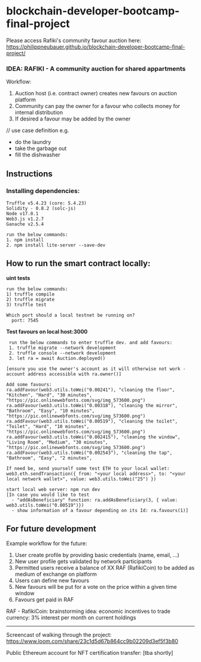 # blockchain-developer-bootcamp-final-project

Please access Rafiki's community favour auction here: https://philippneubauer.github.io/blockchain-developer-bootcamp-final-project/


### **IDEA: RAFIKI - A community auction for shared appartments**

Workflow:
1) Auction host (i.e. contract owner) creates new favours on auction platform
2) Community can pay the owner for a favour who collects money for internal distribution
3) If desired a favour may be added by the owner

// use case definition 
e.g. 
  - do the laundry
  - take the garbage out
  - fill the dishwasher

## Instructions
 ### Installing dependencies:
    Truffle v5.4.23 (core: 5.4.23)
    Solidity - 0.8.2 (solc-js)
    Node v17.0.1
    Web3.js v1.2.7
    Ganache v2.5.4
    
	run the below commands:
	1. npm install
	2. npm install lite-server --save-dev

 ## How to run the smart contract locally:
**uint tests**
	
	run the below commands:
	1) truffle compile
	2) truffle migrate
	3) truffle test
    
    Which port should a local testnet be running on?
      port: 7545
	
  **Test favours on local host:3000**
  
	 run the below commands to enter truffle dev. and add favours:
	 1. truffle migrate --network development
	 2. truffle console --network development
	 3. let ra = await Auction.deployed()

    [ensure you use the owner's account as it will otherwise not work - account address accessible with ra.owner()]

    Add some favours:
    ra.addFavour(web3.utils.toWei("0.00241"), "cleaning the floor", "Kitchen", "Hard", "30 minutes", "https://pic.onlinewebfonts.com/svg/img_573600.png")
    ra.addFavour(web3.utils.toWei("0.00318"), "cleaning the mirror", "Bathroom", "Easy", "10 minutes", "https://pic.onlinewebfonts.com/svg/img_573600.png")
    ra.addFavour(web3.utils.toWei("0.00519"), "cleaning the toilet", "Toilet", "Hard", "10 minutes", "https://pic.onlinewebfonts.com/svg/img_573600.png")
    ra.addFavour(web3.utils.toWei("0.002415"), "cleaning the window", "Living Room", "Medium", "30 minutes", "https://pic.onlinewebfonts.com/svg/img_573600.png")
    ra.addFavour(web3.utils.toWei("0.002543"), "cleaning the tap", "Bathroom", "Easy", "2 minutes", 
    
    If need be, send yourself some test ETH to your local wallet:
    web3.eth.sendTransaction({ from: "<your local address>", to: "<your local network wallet>", value: web3.utils.toWei("25") })

    start local web server: npm run dev
    [In case you would like to test
      - "addAsBeneficiary" function: ra.addAsBeneficiary(3, { value: web3.utils.toWei("0.00519")}) 
      - show information of a favour depending on its Id: ra.favours(1)]


## For future development
Example workflow for the future:
1. User create profile by providing basic credentials (name, email, ...)
2. New user profile gets validated by network participants
3. Permitted users receive a balance of XX RAF (RafikiCoin) to be added as medium of exchange on platform
4. Users can define new favours
5. New favours will be put for a vote on the price within a given time window
6. Favours get paid in RAF


RAF - RafikiCoin:
   brainstorming idea: economic incentives to trade currency: 3% interest per month on current holdings

---

Screencast of walking through the project: https://www.loom.com/share/23c1d5d67b864cc9b02209d3ef5f3b80

Public Ethereum account for NFT certification transfer: [tba shortly]
